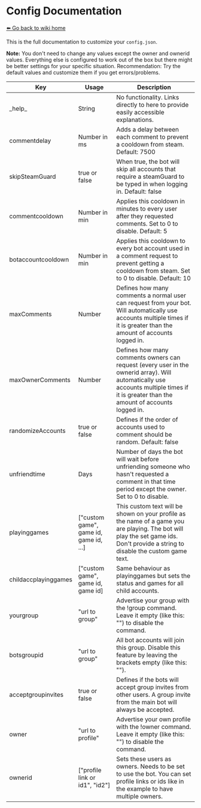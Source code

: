 # Config Documentation
[⬅️ Go back to wiki home](./)

This is the full documentation to customize your `config.json`.  
  
**Note:** You don't need to change any values except the owner and ownerid values. Everything else is configured to work out of the box but there might be better settings for your specific situation. Recommendation: Try the default values and customize them if you get errors/problems.  
  
  
| Key           | Usage            | Description  |
| ------------- | ---------------- | ------------ |
| \_help\_ | String | No functionality. Links directly to here to provide easily accessible explanations. |
| commentdelay  | Number in ms | Adds a delay between each comment to prevent a cooldown from steam. Default: 7500
| skipSteamGuard | true or false | When true, the bot will skip all accounts that require a steamGuard to be typed in when logging in. Default: false |
| commentcooldown | Number in min | Applies this cooldown in minutes to every user after they requested comments. Set to 0 to disable. Default: 5
| botaccountcooldown | Number in min | Applies this cooldown to every bot account used in a comment request to prevent getting a cooldown from steam. Set to 0 to disable. Default: 10 |
| maxComments | Number | Defines how many comments a normal user can request from your bot. Will automatically use accounts multiple times if it is greater than the amount of accounts logged in. |
| maxOwnerComments | Number | Defines how many comments owners can request (every user in the ownerid array). Will automatically use accounts multiple times if it is greater than the amount of accounts logged in. |
| randomizeAccounts | true or false | Defines if the order of accounts used to comment should be random. Default: false |
| unfriendtime | Days | Number of days the bot will wait before unfriending someone who hasn't requested a comment in that time period except the owner. Set to 0 to disable. |
| playinggames | ["custom game", game id, game id, ...] | This custom text will be shown on your profile as the name of a game you are playing. The bot will play the set game ids. Don't provide a string to disable the custom game text. |
| childaccplayinggames | ["custom game", game id, game id] | Same behaviour as playinggames but sets the status and games for all child accounts. |
| yourgroup | "url to group" | Advertise your group with the !group command. Leave it empty (like this: "") to disable the command. |
| botsgroupid | "url to group" | All bot accounts will join this group. Disable this feature by leaving the brackets empty (like this: ""). |
| acceptgroupinvites | true or false | Defines if the bots will accept group invites from other users. A group invite from the main bot will always be accepted. |
| owner | "url to profile" | Advertise your own profile with the !owner command. Leave it empty (like this: "") to disable the command. |
| ownerid | ["profile link or id1", "id2"] | Sets these users as owners. Needs to be set to use the bot. You can set profile links or ids like in the example to have multiple owners. |